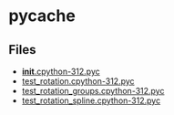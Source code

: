 # __pycache__

## Files

- [__init__.cpython-312.pyc](__init__.cpython-312.pyc)
- [test_rotation.cpython-312.pyc](test_rotation.cpython-312.pyc)
- [test_rotation_groups.cpython-312.pyc](test_rotation_groups.cpython-312.pyc)
- [test_rotation_spline.cpython-312.pyc](test_rotation_spline.cpython-312.pyc)
